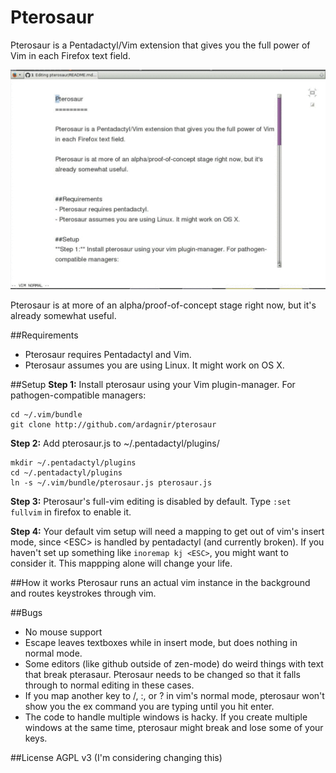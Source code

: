 Pterosaur
=========

Pterosaur is a Pentadactyl/Vim extension that gives you the full power of Vim in each Firefox text field.

![Demo](/pterosaur_demo.gif?raw=true)

Pterosaur is at more of an alpha/proof-of-concept stage right now, but it's already somewhat useful.


##Requirements
- Pterosaur requires Pentadactyl and Vim.
- Pterosaur assumes you are using Linux. It might work on OS X.

##Setup
**Step 1:** Install pterosaur using your Vim plugin-manager. For pathogen-compatible managers:

    cd ~/.vim/bundle
    git clone http://github.com/ardagnir/pterosaur
    
**Step 2:** Add pterosaur.js to ~/.pentadactyl/plugins/

    mkdir ~/.pentadactyl/plugins
    cd ~/.pentadactyl/plugins
    ln -s ~/.vim/bundle/pterosaur.js pterosaur.js

**Step 3:** Pterosaur's full-vim editing is disabled by default. Type `:set fullvim` in firefox to enable it.

**Step 4:** Your default vim setup will need a mapping to get out of vim's insert mode, since \<ESC\> is handled by pentadactyl (and currently broken).
If you haven't set up something like `inoremap kj <ESC>`, you might want to consider it. This mappping alone will change your life.

##How it works
Pterosaur runs an actual vim instance in the background and routes keystrokes through vim.

##Bugs
- No mouse support
- Escape leaves textboxes while in insert mode, but does nothing in normal mode.
- Some editors (like github outside of zen-mode) do weird things with text that break pterasaur. Pterosaur needs to be changed so that it falls through to normal editing in these cases.
- If you map another key to /, :, or ? in vim's normal mode, pterosaur won't show you the ex command you are typing until you hit enter.
- The code to handle multiple windows is hacky. If you create multiple windows at the same time, pterosaur might break and lose some of your keys.

##License
AGPL v3
(I'm considering changing this)
